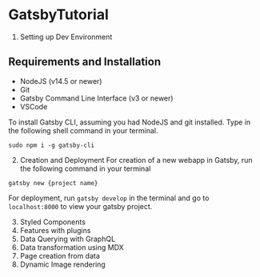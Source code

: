 # GatsbyTutorial

1. Setting up Dev Environment

## Requirements and Installation

- NodeJS (v14.5 or newer)
- Git
- Gatsby Command Line Interface (v3 or newer)
- VSCode

To install Gatsby CLI, assuming you had NodeJS and git installed. Type in the following shell command in your terminal.

```
sudo npm i -g gatsby-cli
```

2. Creation and Deployment
   For creation of a new webapp in Gatsby, run the following command in your terminal

```
gatsby new {project name}
```

For deployment, run `gatsby develop` in the terminal and go to `localhost:8000` to view your gatsby project.

3. Styled Components
4. Features with plugins
5. Data Querying with GraphQL
6. Data transformation using MDX
7. Page creation from data
8. Dynamic Image rendering
